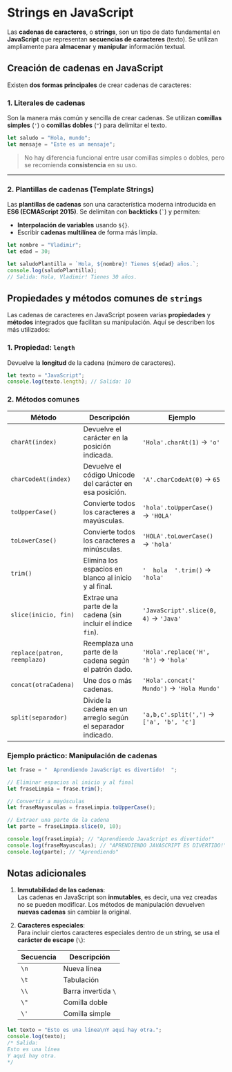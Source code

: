 # Strings en JavaScript

Las **cadenas de caracteres**, o **strings**, son un tipo de dato fundamental en **JavaScript** que representan **secuencias de caracteres** (texto). Se utilizan ampliamente para **almacenar** y **manipular** información textual.

## Creación de cadenas en JavaScript

Existen **dos formas principales** de crear cadenas de caracteres:

### 1. Literales de cadenas

Son la manera más común y sencilla de crear cadenas. Se utilizan **comillas simples** (`'`) o **comillas dobles** (`"`) para delimitar el texto.

```javascript
let saludo = "Hola, mundo";
let mensaje = "Este es un mensaje";
```

> No hay diferencia funcional entre usar comillas simples o dobles, pero se recomienda **consistencia** en su uso.

---

### 2. Plantillas de cadenas (Template Strings)

Las **plantillas de cadenas** son una característica moderna introducida en **ES6 (ECMAScript 2015)**. Se delimitan con **backticks** (`` ` ``) y permiten:

- **Interpolación de variables** usando `${}`.
- Escribir **cadenas multilínea** de forma más limpia.

```javascript
let nombre = "Vladimir";
let edad = 30;

let saludoPlantilla = `Hola, ${nombre}! Tienes ${edad} años.`;
console.log(saludoPlantilla);
// Salida: Hola, Vladimir! Tienes 30 años.
```

## Propiedades y métodos comunes de `strings`

Las cadenas de caracteres en JavaScript poseen varias **propiedades** y **métodos** integrados que facilitan su manipulación. Aquí se describen los más utilizados:

### 1. Propiedad: `length`

Devuelve la **longitud** de la cadena (número de caracteres).

```javascript
let texto = "JavaScript";
console.log(texto.length); // Salida: 10
```

### 2. Métodos comunes

| Método                       | Descripción                                                  | Ejemplo                                    |
| ---------------------------- | ------------------------------------------------------------ | ------------------------------------------ |
| `charAt(index)`              | Devuelve el carácter en la posición indicada.                | `'Hola'.charAt(1)` → `'o'`                 |
| `charCodeAt(index)`          | Devuelve el código Unicode del carácter en esa posición.     | `'A'.charCodeAt(0)` → `65`                 |
| `toUpperCase()`              | Convierte todos los caracteres a mayúsculas.                 | `'hola'.toUpperCase()` → `'HOLA'`          |
| `toLowerCase()`              | Convierte todos los caracteres a minúsculas.                 | `'HOLA'.toLowerCase()` → `'hola'`          |
| `trim()`                     | Elimina los espacios en blanco al inicio y al final.         | `'  hola  '.trim()` → `'hola'`             |
| `slice(inicio, fin)`         | Extrae una parte de la cadena (sin incluir el índice `fin`). | `'JavaScript'.slice(0, 4)` → `'Java'`      |
| `replace(patron, reemplazo)` | Reemplaza una parte de la cadena según el patrón dado.       | `'Hola'.replace('H', 'h')` → `'hola'`      |
| `concat(otraCadena)`         | Une dos o más cadenas.                                       | `'Hola'.concat(' Mundo')` → `'Hola Mundo'` |
| `split(separador)`           | Divide la cadena en un arreglo según el separador indicado.  | `'a,b,c'.split(',')` → `['a', 'b', 'c']`   |

### Ejemplo práctico: Manipulación de cadenas

```javascript
let frase = "  Aprendiendo JavaScript es divertido!  ";

// Eliminar espacios al inicio y al final
let fraseLimpia = frase.trim();

// Convertir a mayúsculas
let fraseMayusculas = fraseLimpia.toUpperCase();

// Extraer una parte de la cadena
let parte = fraseLimpia.slice(0, 10);

console.log(fraseLimpia); // "Aprendiendo JavaScript es divertido!"
console.log(fraseMayusculas); // "APRENDIENDO JAVASCRIPT ES DIVERTIDO!"
console.log(parte); // "Aprendiendo"
```

## Notas adicionales

1. **Inmutabilidad de las cadenas**:  
   Las cadenas en JavaScript son **inmutables**, es decir, una vez creadas no se pueden modificar. Los métodos de manipulación devuelven **nuevas cadenas** sin cambiar la original.

2. **Caracteres especiales**:  
   Para incluir ciertos caracteres especiales dentro de un string, se usa el **carácter de escape** (`\`):

   | Secuencia | Descripción         |
   | --------- | ------------------- |
   | `\n`      | Nueva línea         |
   | `\t`      | Tabulación          |
   | `\\`      | Barra invertida `\` |
   | `\"`      | Comilla doble       |
   | `\'`      | Comilla simple      |

```javascript
let texto = "Esto es una línea\nY aquí hay otra.";
console.log(texto);
/* Salida:
Esto es una línea
Y aquí hay otra.
*/
```
